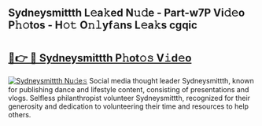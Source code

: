 ## Sydneysmittth L𝚎a𝚔ed N𝚞𝚍e - Part-w7P Vi𝚍𝚎o P𝚑𝚘tos - H𝚘𝚝 O𝚗𝚕yf𝚊ns L𝚎a𝚔s cgqic

# <h2><a href="http://kfciil.oniu.top/?m=Sydneysmittth">🔗👉 🔴 Sydneysmittth P𝚑ot𝚘𝚜 V𝚒d𝚎o</a></h2>

[![Sydneysmittth Nu𝚍e𝚜](https://i.imgur.com/0qMVB7G.gif)](http://kfciil.oniu.top/?m=Sydneysmittth)
Social media thought leader Sydneysmittth, known for publishing dance and lifestyle content, consisting of presentations and vlogs. Selfless philanthropist volunteer Sydneysmittth, recognized for their generosity and dedication to volunteering their time and resources to help others.  
